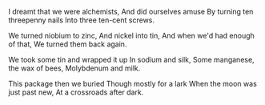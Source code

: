 I dreamt that we were alchemists,
   And did ourselves amuse
By turning ten threepenny nails
   Into three ten-cent screws. 

We turned niobium to zinc,
   And nickel into tin,
And when we'd had enough of that,
   We turned them back again.

We took some tin and wrapped it up
   In sodium and silk,
Some manganese, the wax of bees,
   Molybdenum and milk.

This package then we buried
   Though mostly for a lark
When the moon was just past new,
    At a crossroads after dark.


   


